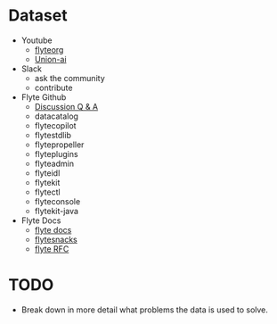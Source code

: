 # Dataset
- Youtube
    - [flyteorg](https://www.youtube.com/@flyteorg/videos)
    - [Union-ai](https://www.youtube.com/@union-ai)
- Slack
    - ask the community
    - contribute
- Flyte Github
    - [Discussion Q & A](https://github.com/flyteorg/flyte/discussions/categories/q-a?discussions_q=is%3Aopen+category%3AQ%26A+is%3Aanswered)
    - datacatalog
    - flytecopilot
    - flytestdlib
    - flytepropeller
    - flyteplugins
    - flyteadmin
    - flyteidl
    - flytekit
    - flytectl
    - flyteconsole
    - flytekit-java
- Flyte Docs
    - [flyte docs](https://github.com/flyteorg/flyte/tree/master/docs)
    - [flytesnacks](https://github.com/flyteorg/flytesnacks)
    - [flyte RFC](https://github.com/flyteorg/flyte/tree/master/rfc)

# TODO
- Break down in more detail what problems the data is used to solve.
